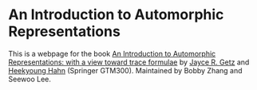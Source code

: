 # An Introduction to Automorphic Representations

This is a webpage for the book [An Introduction to Automorphic Representations: with a view toward trace formulae](https://link.springer.com/book/10.1007/978-3-031-41153-3) by [Jayce R. Getz](https://sites.duke.edu/jgetz/) and [Heekyoung Hahn](https://sites.duke.edu/heekyounghahn/) (Springer GTM300).
Maintained by Bobby Zhang and Seewoo Lee.

```{tableofcontents}
```
